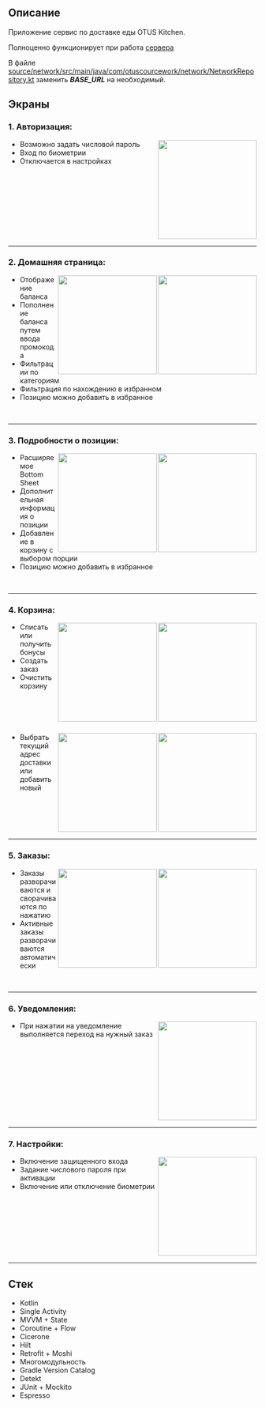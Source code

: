 ## Описание

Приложение сервис по доставке еды OTUS Kitchen. 

Полноценно функционирует при работа [сервера](https://github.com/DannyBurge/OTUS-Kitchen-server)

В файле [source/network/src/main/java/com/otuscourcework/network/NetworkRepository.kt](https://github.com/DannyBurge/OtusCourseWork/blob/master/source/network/src/main/java/com/otuscourcework/network/NetworkRepository.kt)
заменить ***BASE_URL*** на необходимый.

## Экраны

### 1. Авторизация: 

<img src="https://i.imgur.com/LvPiFA3.png" align="right" width="200px"/> 

* Возможно задать числовой пароль 
* Вход по биометрии     
* Отключается в настройках

<br clear="right"/>

---

### 2. Домашняя страница:

<img src="https://i.imgur.com/Usao6Av.png" align="right" width="200px"/> 
<img src="https://i.imgur.com/shSmqZq.png" align="right" width="200px"/> 

* Отображение баланса
* Пополнение баланса путем ввода промокода 
* Фильтрации по категориям
* Фильтрация по нахождению в избранном
* Позицию можно добавить в избранное

<br clear="right"/>

---

### 3. Подробности о позиции:

<img src="https://i.imgur.com/A39eIzL.png" align="right" width="200px"/> 
<img src="https://i.imgur.com/GeBILcs.png" align="right" width="200px"/> 

* Расширяемое Bottom Sheet
* Дополнительная информация о позиции
* Добавление в корзину с выбором порции
* Позицию можно добавить в избранное

<br clear="right"/>

---

### 4. Корзина:

<img src="https://i.imgur.com/bPtGepc.png" align="right" width="200px"/> 
<img src="https://i.imgur.com/DfQbe8O.png" align="right" width="200px"/> 

* Списать или получить бонусы
* Создать заказ
* Очистить корзину

<br clear="right"/>

###

<img src="https://i.imgur.com/0q9xwis.png" align="right" width="200px"/> 
<img src="https://i.imgur.com/MlLRdbo.png" align="right" width="200px"/> 

* Выбрать текущий адрес доставки или добавить новый

<br clear="right"/>

---

### 5. Заказы:

<img src="https://i.imgur.com/vR9GeqU.png" align="right" width="200px"/> 
<img src="https://i.imgur.com/pbTWUcD.png" align="right" width="200px"/> 

* Заказы разворачиваются и сворачиваются по нажатию
* Активные заказы разворачиваются автоматически

<br clear="right"/>

---

### 6. Уведомления:

<img src="https://i.imgur.com/PYvycA1.png" align="right" width="200px"/> 

* При нажатии на уведомление выполняется переход на нужный заказ

<br clear="right"/>

---

### 7. Настройки:

<img src="https://i.imgur.com/TozYQaf.png" align="right" width="200px"/> 

* Включение защищенного входа
* Задание числового пароля при активации
* Включение или отключение биометрии

<br clear="right"/>

---

## Стек

* Kotlin
* Single Activity
* MVVM + State
* Coroutine + Flow
* Cicerone
* Hilt
* Retrofit + Moshi
* Многомодульность
* Gradle Version Catalog
* Detekt
* JUnit + Mockito
* Espresso
